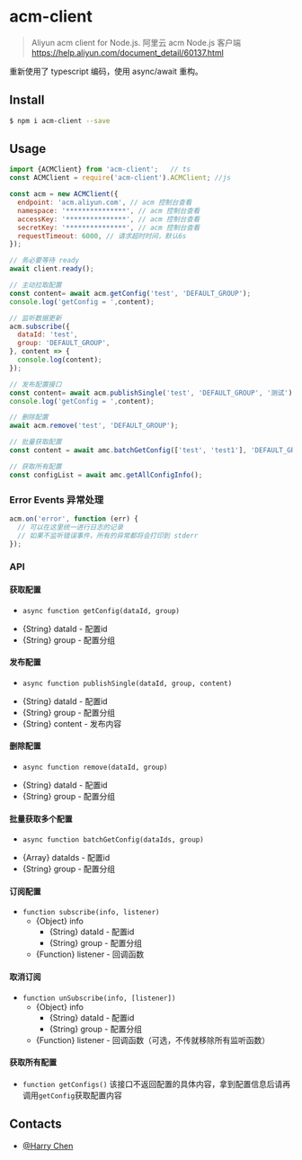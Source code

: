 # acm-client

> Aliyun acm client for Node.js. 阿里云 acm Node.js 客户端 https://help.aliyun.com/document_detail/60137.html

重新使用了 typescript 编码，使用 async/await 重构。

## Install

```bash
$ npm i acm-client --save
```

## Usage

```js
import {ACMClient} from 'acm-client';   // ts
const ACMClient = require('acm-client').ACMClient; //js

const acm = new ACMClient({
  endpoint: 'acm.aliyun.com', // acm 控制台查看
  namespace: '***************', // acm 控制台查看
  accessKey: '***************', // acm 控制台查看
  secretKey: '***************', // acm 控制台查看
  requestTimeout: 6000, // 请求超时时间，默认6s
});

// 务必要等待 ready
await client.ready();

// 主动拉取配置
const content= await acm.getConfig('test', 'DEFAULT_GROUP');
console.log('getConfig = ',content);

// 监听数据更新
acm.subscribe({
  dataId: 'test',
  group: 'DEFAULT_GROUP',
}, content => {
  console.log(content);
});

// 发布配置接口
const content= await acm.publishSingle('test', 'DEFAULT_GROUP', '测试');
console.log('getConfig = ',content);

// 删除配置
await acm.remove('test', 'DEFAULT_GROUP');

// 批量获取配置
const content = await amc.batchGetConfig(['test', 'test1'], 'DEFAULT_GROUP');

// 获取所有配置
const configList = await amc.getAllConfigInfo();
```

### Error Events 异常处理

```js
acm.on('error', function (err) {
  // 可以在这里统一进行日志的记录
  // 如果不监听错误事件，所有的异常都将会打印到 stderr
});
```

### API
#### 获取配置
* `async function getConfig(dataId, group)`
- {String} dataId - 配置id
- {String} group - 配置分组

#### 发布配置
* `async function publishSingle(dataId, group, content)`
- {String} dataId - 配置id
- {String} group - 配置分组
- {String} content - 发布内容

#### 删除配置
* `async function remove(dataId, group)`
- {String} dataId - 配置id
- {String} group - 配置分组

#### 批量获取多个配置
* `async function batchGetConfig(dataIds, group)`
- {Array} dataIds - 配置id
- {String} group - 配置分组

#### 订阅配置
* `function subscribe(info, listener)`
  - {Object} info
    - {String} dataId - 配置id
    - {String} group - 配置分组
  - {Function} listener - 回调函数

#### 取消订阅  
* `function unSubscribe(info, [listener])`
  - {Object} info
    - {String} dataId - 配置id
    - {String} group - 配置分组
  - {Function} listener - 回调函数（可选，不传就移除所有监听函数）

#### 获取所有配置
* `function getConfigs()`  该接口不返回配置的具体内容，拿到配置信息后请再调用`getConfig`获取配置内容

## Contacts

* [@Harry Chen](https://github.com/czy88840616)
